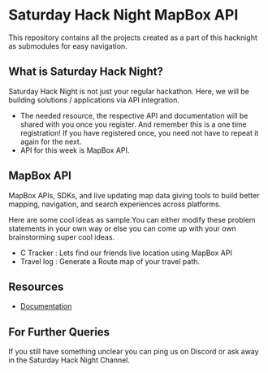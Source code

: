 # Saturday Hack Night MapBox API

This repository contains all the projects created as a part of this hacknight as submodules for easy navigation.

## What is Saturday Hack Night?

Saturday Hack Night is not just your regular hackathon. Here, we will be building solutions / applications via API integration.
* The needed resource, the respective API and documentation will be shared with you once you register. And remember this is a one time registration! If you have registered once, you need not have to repeat it again for the next.
* API for this week is MapBox API.

## MapBox API
MapBox APIs, SDKs, and live updating map data giving tools to build better mapping, navigation, and search experiences across platforms.

Here are some cool ideas as sample.You can either modify these problem statements in your own way or else you can come up with your own brainstorming super cool ideas.
- C Tracker : Lets find our friends live location using MapBox API
- Travel log : Generate a Route map of your travel path.

## Resources

- [Documentation](https://docs.mapbox.com/)

## For Further Queries

If you still have something unclear you can ping us on Discord or ask away in the Saturday Hack Night Channel.
